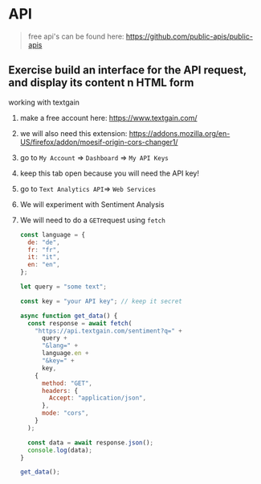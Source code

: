 # API

> free api's can be found here: https://github.com/public-apis/public-apis

## Exercise build an interface for the API request, and display its content n HTML form

working with textgain

1. make a free account here: https://www.textgain.com/

2. we will also need this extension: https://addons.mozilla.org/en-US/firefox/addon/moesif-origin-cors-changer1/

3. go to `My Account` => `Dashboard` => `My API Keys`

4. keep this tab open because you will need the API key!

5. go to `Text Analytics API`=> `Web Services`

6. We will experiment with Sentiment Analysis

7. We will need to do a `GET`request using `fetch`

   ```javascript
   const language = {
     de: "de",
     fr: "fr",
     it: "it",
     en: "en",
   };

   let query = "some text";

   const key = "your API key"; // keep it secret

   async function get_data() {
     const response = await fetch(
       "https://api.textgain.com/sentiment?q=" +
         query +
         "&lang=" +
         language.en +
         "&key=" +
         key,
       {
         method: "GET",
         headers: {
           Accept: "application/json",
         },
         mode: "cors",
       }
     );

     const data = await response.json();
     console.log(data);
   }

   get_data();
   ```

